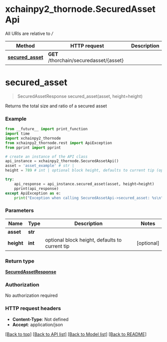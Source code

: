 # xchainpy2_thornode.SecuredAssetApi

All URIs are relative to */*

Method | HTTP request | Description
------------- | ------------- | -------------
[**secured_asset**](SecuredAssetApi.md#secured_asset) | **GET** /thorchain/securedasset/{asset} | 

# **secured_asset**
> SecuredAssetResponse secured_asset(asset, height=height)



Returns the total size and ratio of a secured asset

### Example
```python
from __future__ import print_function
import time
import xchainpy2_thornode
from xchainpy2_thornode.rest import ApiException
from pprint import pprint

# create an instance of the API class
api_instance = xchainpy2_thornode.SecuredAssetApi()
asset = 'asset_example' # str | 
height = 789 # int | optional block height, defaults to current tip (optional)

try:
    api_response = api_instance.secured_asset(asset, height=height)
    pprint(api_response)
except ApiException as e:
    print("Exception when calling SecuredAssetApi->secured_asset: %s\n" % e)
```

### Parameters

Name | Type | Description  | Notes
------------- | ------------- | ------------- | -------------
 **asset** | **str**|  | 
 **height** | **int**| optional block height, defaults to current tip | [optional] 

### Return type

[**SecuredAssetResponse**](SecuredAssetResponse.md)

### Authorization

No authorization required

### HTTP request headers

 - **Content-Type**: Not defined
 - **Accept**: application/json

[[Back to top]](#) [[Back to API list]](../README.md#documentation-for-api-endpoints) [[Back to Model list]](../README.md#documentation-for-models) [[Back to README]](../README.md)

